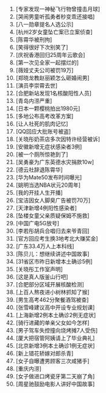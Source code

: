 
1. [专家发现一神秘飞行物曾撞击月球]
1. [哭闹男童听孤勇者秒变乖还接唱]
1. [八一勋章提名人选公示]
1. [杭州2岁女童坠亡案已立案侦查]
1. [陈霄华被刑拘]
1. [笑得很好下次别笑了]
1. [庆祝香港回归25周年云歌会]
1. [第一次见全家一起摆烂的]
1. [薇娅丈夫公司被罚19万]
1. [郑晓龙教赵丽颖怎么砸婚闹男]
1. [演员李崇霄去世]
1. [合肥新站发现1名核酸阳性人员]
1. [青岛内涝严重]
1. [日本一颗樱桃拍出1980元]
1. [多地公布高考改革方案]
1. [让人社死的肌肉记忆]
1. [QQ回应大批账号被盗]
1. [关晓彤奶茶店多次因特许经营被诉]
1. [安徽新增无症状感染者3例]
1. [被一个厕所惊艳到了]
1. [吴勇豪为广东英德水灾捐款10w]
1. [德云社辞退陈霄华]
1. [华为Mate50发布时间曝光]
1. [姚明当选NBA状元20周年]
1. [我的开挂人生开播]
1. [宝洁因女人脚臭广告被罚70万]
1. [天津新增4例阳性感染者]
1. [坠楼女童父亲质疑保姆不施救]
1. [中国广电5G放号]
1. [李若彤胡兵合唱归去来爷青回]
1. [官方回应考生换3地考北大赚奖金]
1. [广东33.4万人上本科线]
1. [陈贝儿：想继续讲述中国故事]
1. [31省区市昨日新增本土确诊5例]
1. [关晓彤工作室声明]
1. [这是真人版釜山行吧]
1. [合肥部分区域开展核酸检测]
1. [上百人熬夜进小树林抓知了猴]
1. [男生高考462分聚餐酒驾被查]
1. [张雪峰建议高中开设专业规划课]
1. [上海新增2例本土确诊2例无症状]
1. [骑行进藏的单亲父女如今怎样]
1. [男子驾车失控撞向烧烤摊7人受伤]
1. [厦大把宿管阿姨请上了毕业典礼]
1. [北京新增3例本土确诊1例无症状]
1. [新上错花轿嫁对郎杀青]
1. [女子自曝遭男顾客三次咸猪手]
1. [重庆内涝]
1. [女子做进口烤瓷牙第二天崩了角]
1. [周星驰鼓励电影人讲好中国故事]